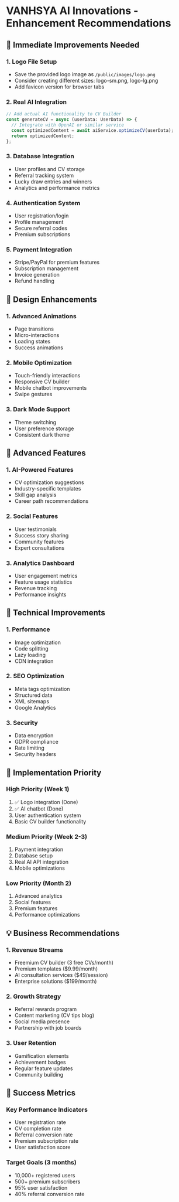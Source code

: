 # VANHSYA AI Innovations - Enhancement Recommendations

## 🎯 Immediate Improvements Needed

### 1. Logo File Setup

- Save the provided logo image as `/public/images/logo.png`
- Consider creating different sizes: logo-sm.png, logo-lg.png
- Add favicon version for browser tabs

### 2. Real AI Integration

```typescript
// Add actual AI functionality to CV Builder
const generateCV = async (userData: UserData) => {
  // Integrate with OpenAI or similar service
  const optimizedContent = await aiService.optimizeCV(userData);
  return optimizedContent;
};
```

### 3. Database Integration

- User profiles and CV storage
- Referral tracking system
- Lucky draw entries and winners
- Analytics and performance metrics

### 4. Authentication System

- User registration/login
- Profile management
- Secure referral codes
- Premium subscriptions

### 5. Payment Integration

- Stripe/PayPal for premium features
- Subscription management
- Invoice generation
- Refund handling

## 🎨 Design Enhancements

### 1. Advanced Animations

- Page transitions
- Micro-interactions
- Loading states
- Success animations

### 2. Mobile Optimization

- Touch-friendly interactions
- Responsive CV builder
- Mobile chatbot improvements
- Swipe gestures

### 3. Dark Mode Support

- Theme switching
- User preference storage
- Consistent dark theme

## 🚀 Advanced Features

### 1. AI-Powered Features

- CV optimization suggestions
- Industry-specific templates
- Skill gap analysis
- Career path recommendations

### 2. Social Features

- User testimonials
- Success story sharing
- Community features
- Expert consultations

### 3. Analytics Dashboard

- User engagement metrics
- Feature usage statistics
- Revenue tracking
- Performance insights

## 📱 Technical Improvements

### 1. Performance

- Image optimization
- Code splitting
- Lazy loading
- CDN integration

### 2. SEO Optimization

- Meta tags optimization
- Structured data
- XML sitemaps
- Google Analytics

### 3. Security

- Data encryption
- GDPR compliance
- Rate limiting
- Security headers

## 🔧 Implementation Priority

### High Priority (Week 1)

1. ✅ Logo integration (Done)
2. ✅ AI chatbot (Done)
3. User authentication system
4. Basic CV builder functionality

### Medium Priority (Week 2-3)

1. Payment integration
2. Database setup
3. Real AI API integration
4. Mobile optimizations

### Low Priority (Month 2)

1. Advanced analytics
2. Social features
3. Premium features
4. Performance optimizations

## 💡 Business Recommendations

### 1. Revenue Streams

- Freemium CV builder (3 free CVs/month)
- Premium templates ($9.99/month)
- AI consultation services ($49/session)
- Enterprise solutions ($199/month)

### 2. Growth Strategy

- Referral rewards program
- Content marketing (CV tips blog)
- Social media presence
- Partnership with job boards

### 3. User Retention

- Gamification elements
- Achievement badges
- Regular feature updates
- Community building

## 🎯 Success Metrics

### Key Performance Indicators

- User registration rate
- CV completion rate
- Referral conversion rate
- Premium subscription rate
- User satisfaction score

### Target Goals (3 months)

- 10,000+ registered users
- 500+ premium subscribers
- 95% user satisfaction
- 40% referral conversion rate
